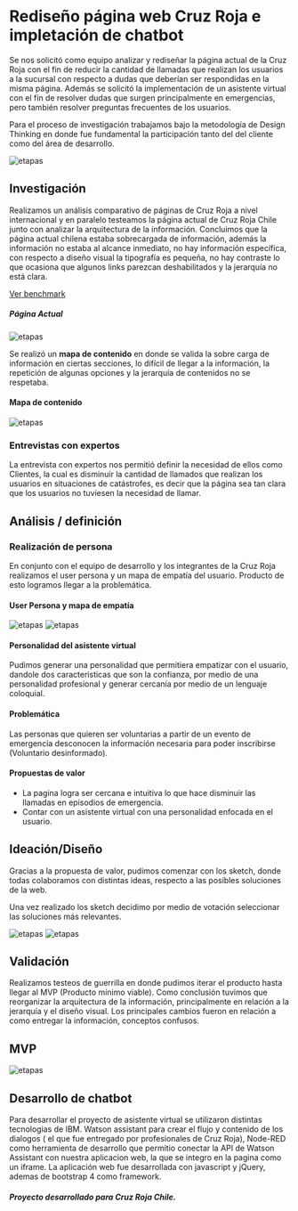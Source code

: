 # Rediseño página web Cruz Roja e impletación de chatbot

Se nos solicitó como equipo analizar y rediseñar la página actual de la Cruz Roja con el fin de reducir la cantidad de llamadas que realizan los usuarios a la sucursal con respecto a dudas que deberían ser respondidas en la misma página. Además se solicitó la implementación de un asistente virtual con el fín de resolver dudas que surgen principalmente en emergencias, pero también resolver preguntas frecuentes de los usuarios.

Para el proceso de investigación trabajamos bajo la metodología de Design Thinking en donde fue fundamental la participación tanto del del cliente como del área de desarrollo.

![etapas](https://i.imgur.com/cvWT6gi.jpg)

## Investigación
Realizamos un análisis comparativo de páginas de Cruz Roja a nivel internacional y en paralelo testeamos la página actual de Cruz Roja Chile junto con analizar la arquitectura de la información.
Concluimos que la página actual chilena estaba sobrecargada de información, además la información no estaba al alcance inmediato, no hay información específica, con respecto a diseño visual la tipografía es pequeña, no hay contraste lo que ocasiona que algunos links parezcan deshabilitados y la jerarquía no está clara.

[Ver benchmark](https://docs.google.com/spreadsheets/d/1Yy3vw6XD_wauSyglQpm8u47Flvcbou9rA8MlJYGdVTc/edit#gid=0)

##### Página Actual
![etapas](https://i.imgur.com/rJ5oh5s.png)

Se realizó un **mapa de contenido** en donde se valida la sobre carga de información en ciertas secciones, lo difícil de llegar a la información, la repetición de algunas opciones y la jerarquía de contenidos no se respetaba.

#### Mapa de contenido

![etapas](https://i.imgur.com/Vx4WGyA.jpg)

### Entrevistas con expertos
La entrevista con expertos nos permitió definir la necesidad de ellos como Clientes, la cual es disminuir la cantidad de llamados que realizan los usuarios en situaciones de catástrofes, es decir que la página sea tan clara que los usuarios no tuviesen la necesidad de llamar.

## Análisis / definición
### Realización de persona
En conjunto con el equipo de desarrollo y los integrantes de la Cruz Roja realizamos el user persona y un mapa de empatía del usuario. Producto de esto logramos llegar a la problemática.

#### User Persona y mapa de empatía
![etapas](https://i.imgur.com/dSnln7J.jpg)
![etapas](https://i.imgur.com/fHJSPUI.jpg)

#### Personalidad del asistente virtual
Pudimos  generar una personalidad que permitiera empatizar con el usuario, dandole dos caracteristicas que son la confianza, por medio de una personalidad profesional y generar cercanía por medio de un lenguaje coloquial.

#### Problemática
Las personas que quieren ser voluntarias a partir de un evento de emergencia desconocen la información necesaria para poder inscribirse (Voluntario desinformado).

#### Propuestas de valor
* La pagina logra ser cercana e intuitiva lo que hace disminuir las llamadas en episodios de emergencia.
* Contar con un asistente virtual con una personalidad enfocada en el usuario.

## Ideación/Diseño

Gracias a la propuesta de valor, pudimos comenzar con los sketch, donde todas colaboramos con distintas ideas, respecto a las posibles soluciones de la web.

Una vez realizado los sketch decidimo por medio de votación seleccionar las soluciones más relevantes.

![etapas](https://i.imgur.com/1azpBRA.jpg)
![etapas](https://i.imgur.com/vFGGCse.jpg)

## Validación
Realizamos testeos de guerrilla en donde pudimos iterar el producto hasta llegar al MVP (Producto mínimo viable).
Como conclusión tuvimos que reorganizar la arquitectura de la información, principalmente en relación a la jerarquía y el diseño visual.
Los principales cambios fueron en relación a como entregar la información, conceptos confusos.

## MVP
![etapas](https://i.imgur.com/Bb24jNJ.jpg)


## Desarrollo de chatbot

Para desarrollar el proyecto de asistente virtual se utilizaron distintas tecnologias de IBM. Watson assistant para crear el flujo y contenido de los dialogos ( el que fue entregado por profesionales de Cruz Roja), Node-RED como herramienta de desarrollo que permitio conectar la API de Watson Assistant con nuestra aplicacion web, la que se integro en la pagina como un iframe. La aplicación web fue desarrollada con javascript y jQuery, ademas de bootstrap 4 como framework.



##### Proyecto desarrollado para Cruz Roja Chile.